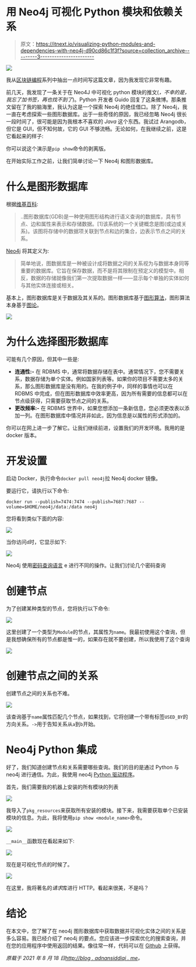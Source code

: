 # 用 Neo4j 可视化 Python 模块和依赖关系

> 原文：<https://itnext.io/visualizing-python-modules-and-dependencies-with-neo4j-d90cd86c1f3f?source=collection_archive---------3----------------------->

![](img/06e3e2c230f4683695563f1ff5c99a28.png)

我从[区块链编程](http://blog.adnansiddiqi.me/tag/blockchain-programming/)系列中抽出一点时间写这篇文章，因为我发现它非常有趣。

前几天，我发现了一条关于在 Neo4J 中可视化 python 模块的推文(*，不幸的是，我忘了加书签，再也找不到了*)。Python 开发者 Guido 回复了这条微博。那条推文留在了我的脑海里，我认为这是一个探索 Neo4j 的绝佳借口。除了 Neo4j，我一直在考虑探索一些图形数据库。出于一些奇怪的原因，我已经忽略 Neo4j 很长一段时间了，很可能是因为我根本不喜欢的 *Java* 这个东西。我试过 Arangodb，但它是 GUI，但不知何故，它的 GUI 不够流畅。无论如何，在我继续之前，这是它看起来的样子:

你可以说这个演示是`pip show`命令的剥离版。

在开始实际工作之前，让我们简单讨论一下 Neo4j 和图形数据库。

# 什么是图形数据库

根据[维基百科](https://en.wikipedia.org/wiki/Graph_database):

> ..图形数据库(GDB)是一种使用图形结构进行语义查询的数据库，具有节点、边和属性来表示和存储数据。[1]该系统的一个关键概念是图(或边或关系)。该图将存储中的数据项关联到节点和边的集合，边表示节点之间的关系。

[Neo4j](https://neo4j.com/developer/graph-database/) 将其定义为:

> 简单地说，图数据库是一种被设计成将数据之间的关系视为与数据本身同等重要的数据库。它旨在保存数据，而不是将其限制在预定义的模型中。相反，数据的存储就像我们第一次提取数据一样——显示每个单独的实体如何与其他实体连接或相关。

基本上，图形数据库是关于数据及其关系的。图形数据库基于[图形算法](https://en.wikipedia.org/wiki/Category:Graph_algorithms)，图形算法本身基于[图论](https://en.wikipedia.org/wiki/Graph_theory)。

![](img/8aaae56576bb1fe2cf1727e8e64e16a3.png)

# 为什么选择图形数据库

可能有几个原因，但其中一些是:

*   **连通性:-** 在 RDBMS 中，通常将数据存储在表中。通常情况下，您不需要关系，数据存储为单个实体。例如国家列表等。如果你的项目不需要太多的关系，那么图形数据库是没有用的。在我的例子中，同样的事情也可以在 RDBMS 中完成，但在图形数据库中效率更高，因为所有需要的信息都可以在节点级获得，只需要获取节点之间的关系。
*   **更改频率:-** 在 RDBMS 世界中，如果您想添加一条新信息，您必须更改表以添加一列。在图形数据库中情况并非如此，因为信息是以属性的形式添加的。

你可以在网上进一步了解它。让我们继续前进，设置我们的开发环境。我用的是 docker 版本。

# 开发设置

启动 Docker，执行命令`docker pull neo4j`拉 Neo4j docker 镜像。

要运行它，请执行以下命令:

`docker run --publish=7474:7474 --publish=7687:7687 --volume=$HOME/neo4j/data:/data neo4j`

您将看到类似下面的内容:

![](img/9026e76519054bc013c7cda0106eaeff.png)

当你访问`d`时，它显示如下:

![](img/2c5d45da194b5940f0e41c5a34d2210d.png)

Neo4j 使用[密码查询语言](https://neo4j.com/developer/cypher/) e 进行不同的操作。让我们讨论几个密码查询

# 创建节点

为了创建某种类型的节点，您将执行以下命令:

![](img/05ff98440c8bf6336130485bb4b3900f.png)

这里创建了一个类型为`Module`的节点，其属性为`name`。我最初使用这个查询，但是我想确保所有的节点都是惟一的，如果存在就不要创建，所以我使用了这个查询

![](img/19ffa3fc57639516832fc15707ef418e.png)

# 创建节点之间的关系

创建节点之间的关系也不难。

![](img/2fbbda0f5ab78a9e03f8cca348b0d236.png)

该查询基于`name`属性匹配几个节点，如果找到，它将创建一个带有标签`USED_BY`的方向关系。`->`用于告知关系从`a`到`b`开始。

# Neo4j Python 集成

好了，我们知道创建节点和关系需要哪些查询。我们的目的是通过 Python 与 neo4j 进行通信。为此，我使用 neo4j [Python 驱动程序](https://github.com/neo4j/neo4j-python-driver)。

首先，我们需要我的机器上安装的所有模块的列表

![](img/45cda97ffcaac817f94303be9b1b32c3.png)

我导入了`pkg_resources`来获取所有安装的模块。接下来，我需要获取单个已安装模块的信息。为此，我将使用`pip show <module_name>`命令。

![](img/3d994552d104d3340b5849d939e13411.png)

`__main__`函数现在看起来如下:

![](img/ecd9b568b9dd9956960f283ea0b779bf.png)

现在是可视化节点的时候了。

![](img/072aae1ca66619d788ec4e958fb44cac.png)

在这里，我将著名的*请求*库进行 HTTP。看起来很美，不是吗？

# 结论

在本文中，您了解了在 neo4j 图形数据库中获取数据并可视化实体之间的关系是多么容易。我已经介绍了 neo4j 的要点。您应该进一步探索优化的搜索查询，并在您的应用程序中使用返回的结果。像往常一样，代码可以在 [Github](https://github.com/kadnan/Neo4jPythonModulesVisualization) 上获得。

*原载于 2021 年 8 月 18 日*[*http://blog . adnansiddiqi . me*](http://blog.adnansiddiqi.me/visualizing-python-modules-and-dependencies-with-neo4j/)*。*